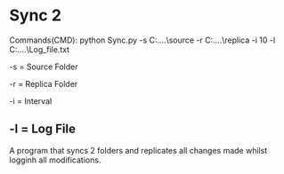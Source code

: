 # Sync 2


  Commands(CMD): 
  python Sync.py -s C:....\source -r C:....\replica -i 10  -l C:....\Log_file.txt
    
  -s = Source Folder
  
  -r = Replica Folder
  
  -i = Interval
  
  -l = Log File
-------------------
A program that syncs 2 folders and replicates all changes made whilst logginh all modifications.
